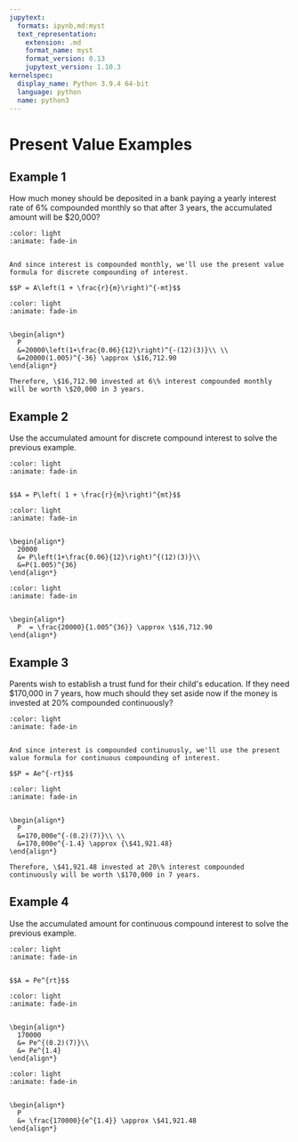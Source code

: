 ```yaml
---
jupytext:
  formats: ipynb,md:myst
  text_representation:
    extension: .md
    format_name: myst
    format_version: 0.13
    jupytext_version: 1.10.3
kernelspec:
  display_name: Python 3.9.4 64-bit
  language: python
  name: python3
---
```

# Present Value Examples

## Example 1
How much money should be deposited in a bank paying a yearly interest rate of $6\%$ compounded monthly so that after 3 years, the accumulated amount will be \$20,000?

```{dropdown} **Step 1:** Notice that this is a present value problem since we're given the accumulated amount and we're asked to find the principal.
:color: light
:animate: fade-in


And since interest is compounded monthly, we'll use the present value formula for discrete compounding of interest.

$$P = A\left(1 + \frac{r}{m}\right)^{-mt}$$
```

```{dropdown} **Step 2:** Plug in the given values: $A = 20000$, $r = 0.06$, $m=12$, and $t=3$.
:color: light
:animate: fade-in


\begin{align*}
  P
  &=20000\left(1+\frac{0.06}{12}\right)^{-(12)(3)}\\ \\
  &=20000(1.005)^{-36} \approx \$16,712.90
\end{align*}

Therefore, \$16,712.90 invested at 6\% interest compounded monthly will be worth \$20,000 in 3 years.
```

## Example 2

Use the accumulated amount for discrete compound interest to solve the previous example.

```{dropdown} **Step 1:** Start with the formula for accumulated amount for discrete compounding of interest.
:color: light
:animate: fade-in


$$A = P\left( 1 + \frac{r}{m}\right)^{mt}$$
```

```{dropdown} **Step 2:** Plug in the given values: $A = 20000$, $r = 0.06$, $m=12$, and $t=3$.
:color: light
:animate: fade-in


\begin{align*}
  20000 
  &= P\left(1+\frac{0.06}{12}\right)^{(12)(3)}\\
  &=P(1.005)^{36}
\end{align*}
```

```{dropdown} **Step 3:** Solve for $P$.
:color: light
:animate: fade-in


\begin{align*}
  P  = \frac{20000}{1.005^{36}} \approx \$16,712.90
\end{align*}
```

## Example 3

Parents wish to establish a trust fund for their child's education. If they need \$170,000 in 7 years, how much should they set aside now if the money is invested at $20\%$ compounded continuously?

```{dropdown} **Step 1:** Notice that this is a present value problem since we're given the accumulated amount and we're asked to find the principal.
:color: light
:animate: fade-in


And since interest is compounded continuously, we'll use the present value formula for continuous compounding of interest.

$$P = Ae^{-rt}$$
```

```{dropdown} **Step 2:** Plug in the given values: $A = 170000$, $r = 0.2$, and $t=7$.
:color: light
:animate: fade-in


\begin{align*}
  P 
  &=170,000e^{-(0.2)(7)}\\ \\
  &=170,000e^{-1.4} \approx {\$41,921.48}
\end{align*}

Therefore, \$41,921.48 invested at 20\% interest compounded continuously will be worth \$170,000 in 7 years.
```

## Example 4

Use the accumulated amount for continuous compound interest to solve the previous example.

```{dropdown} **Step 1:** Start with the formula for accumulated amount for continuous compounding of interest.
:color: light
:animate: fade-in


$$A = Pe^{rt}$$
```

```{dropdown} **Step 2:** Plug in the given values: $A = 170000$, $r = 0.2$, and $t=7$.
:color: light
:animate: fade-in


\begin{align*}
  170000 
  &= Pe^{(0.2)(7)}\\
  &= Pe^{1.4}
\end{align*}
```

```{dropdown} **Step 3:** Solve for $P$.
:color: light
:animate: fade-in


\begin{align*}
  P 
  &= \frac{170000}{e^{1.4}} \approx \$41,921.48
\end{align*}
```